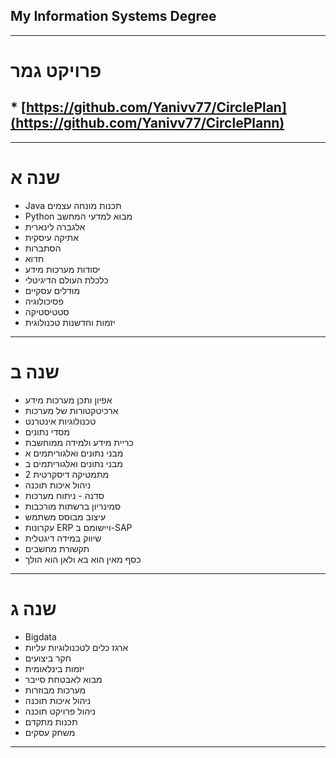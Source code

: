 ## My Information Systems Degree

***

# פרויקט גמר
##  * [https://github.com/Yanivv77/CirclePlan](https://github.com/Yanivv77/CirclePlann)

****

# שנה א
* Java תכנות מונחה עצמים
* Python מבוא למדעי המחשב
* אלגברה לינארית
* אתיקה עיסקית
* הסתברות
* חדוא
* יסודות מערכות מידע
* כלכלת העולם הדיגיטלי
* מודלים עסקיים
* פסיכולוגיה
* סטטיסטיקה
* יזמות וחדשנות טכנולוגית

****

# שנה ב
* אפיון ותכן מערכות מידע
* ארכיטקטורות של מערכות
* טכנולוגיות אינטרנט
* מסדי נתונים
* כריית מידע ולמידה ממוחשבת
* מבני נתונים ואלגוריתמים א     
* מבני נתונים ואלגוריתמים ב
* מתמטיקה דיסקרטית 2
* ניהול איכות תוכנה
* סדנה - ניתוח מערכות
* סמינריון ברשתות מורכבות
* עיצוב מבוסס משתמש
* עקרונות ERP ויישומם ב-SAP
* שיווק במידה דיגטלית
* תקשורת מחשבים
* כסף מאין הוא בא ולאן הוא הולך


****

# שנה ג
* Bigdata
* ארגז כלים לטכנולוגיות עליות
* חקר ביצועים
* יזמות בינלאומית
* מבוא לאבטחת סייבר
* מערכות מבוזרות
* ניהול איכות תוכנה
* ניהול פרויקט תוכנה
* תכנות מתקדם
* משחק עסקים

****
